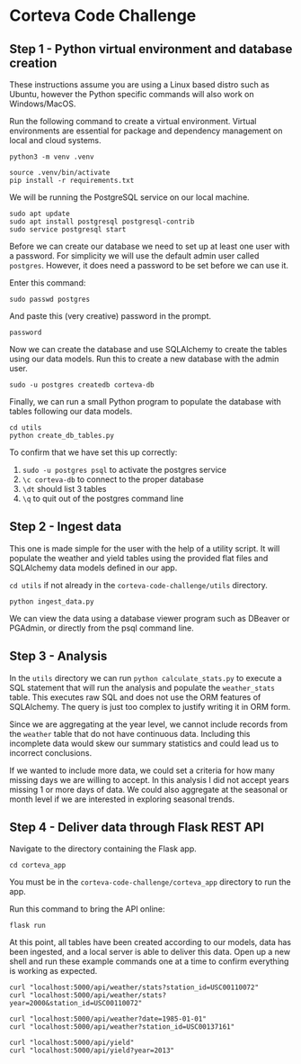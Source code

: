 # Corteva Code Challenge

## Step 1 - Python virtual environment and database creation

These instructions assume you are using a Linux based distro such as Ubuntu, however the Python specific commands will also work on Windows/MacOS.

Run the following command to create a virtual environment. Virtual environments are essential for package and dependency management on local and cloud systems.

`python3 -m venv .venv`

```
source .venv/bin/activate
pip install -r requirements.txt
```

We will be running the PostgreSQL service on our local machine.

```
sudo apt update
sudo apt install postgresql postgresql-contrib
sudo service postgresql start
```

Before we can create our database we need to set up at least one user with a password. For simplicity we will use the default admin user called `postgres`. However, it does need a password to be set before we can use it.

Enter this command:

`sudo passwd postgres`

And paste this (very creative) password in the prompt.

`password`

Now we can create the database and use SQLAlchemy to create the tables using our data models. Run this to create a new database with the admin user.

`sudo -u postgres createdb corteva-db`

Finally, we can run a small Python program to populate the database with tables following our data models.

```
cd utils
python create_db_tables.py
```

To confirm that we have set this up correctly:

1. `sudo -u postgres psql` to activate the postgres service
2. `\c corteva-db` to connect to the proper database
3. `\dt` should list 3 tables
4. `\q` to quit out of the postgres command line

## Step 2 - Ingest data

This one is made simple for the user with the help of a utility script. It will populate the weather and yield tables using the provided flat files and SQLAlchemy data models defined in our app.

`cd utils` if not already in the `corteva-code-challenge/utils` directory.

`python ingest_data.py`

We can view the data using a database viewer program such as DBeaver or PGAdmin, or directly from the psql command line.

## Step 3 - Analysis

In the `utils` directory we can run `python calculate_stats.py` to execute a SQL statement that will run the analysis and populate the `weather_stats` table.
This executes raw SQL and does not use the ORM features of SQLAlchemy. The query is just too complex to justify writing it in ORM form.

Since we are aggregating at the year level, we cannot include records from the `weather` table that do not have continuous data. Including this incomplete data would skew our summary statistics and could lead us to incorrect conclusions.

If we wanted to include more data, we could set a criteria for how many missing days we are willing to accept. In this analysis I did not accept years missing 1 or more days of data. We could also aggregate at the seasonal or month level if we are interested in exploring seasonal trends.

## Step 4 - Deliver data through Flask REST API

Navigate to the directory containing the Flask app.

`cd corteva_app`

You must be in the `corteva-code-challenge/corteva_app` directory to run the app.

Run this command to bring the API online:

`flask run`

At this point, all tables have been created according to our models, data has been ingested, and a local server is able to deliver this data. Open up a new shell and run these example commands one at a time to confirm everything is working as expected.

```
curl "localhost:5000/api/weather/stats?station_id=USC00110072"
curl "localhost:5000/api/weather/stats?year=2000&station_id=USC00110072"

curl "localhost:5000/api/weather?date=1985-01-01"
curl "localhost:5000/api/weather?station_id=USC00137161"

curl "localhost:5000/api/yield"
curl "localhost:5000/api/yield?year=2013"
```